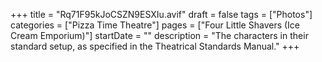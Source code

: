 +++
title = "Rq71F95kJoCSZN9ESXIu.avif"
draft = false
tags = ["Photos"]
categories = ["Pizza Time Theatre"]
pages = ["Four Little Shavers (Ice Cream Emporium)"]
startDate = ""
description = "The characters in their standard setup, as specified in the Theatrical Standards Manual."
+++
